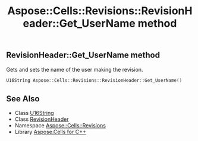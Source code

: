 ﻿---
title: Aspose::Cells::Revisions::RevisionHeader::Get_UserName method
linktitle: Get_UserName
second_title: Aspose.Cells for C++ API Reference
description: 'Aspose::Cells::Revisions::RevisionHeader::Get_UserName method. Gets and sets the name of the user making the revision in C++.'
type: docs
weight: 800
url: /cpp/aspose.cells.revisions/revisionheader/get_username/
---
## RevisionHeader::Get_UserName method


Gets and sets the name of the user making the revision.

```cpp
U16String Aspose::Cells::Revisions::RevisionHeader::Get_UserName()
```

## See Also

* Class [U16String](../../../aspose.cells/u16string/)
* Class [RevisionHeader](../)
* Namespace [Aspose::Cells::Revisions](../../)
* Library [Aspose.Cells for C++](../../../)
